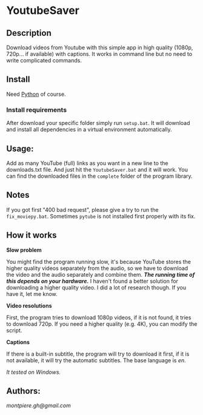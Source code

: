 # YoutubeSaver

## Description
Download videos from Youtube with this simple app in high quality (1080p, 720p... if available) with captions. 
It works in command line but no need to write complicated commands.

## Install
Need [Python](https://www.python.org/downloads/) of course.

### Install requirements

After download your specific folder simply run `setup.bat`. It will download and install all dependencies
in a virtual environment automatically.

## Usage:
Add as many YouTube (full) links as you want in a new line to the downloads.txt file.
And just hit the `YoutubeSaver.bat` and it will work.
You can find the downloaded files in the `complete` folder of the program library.


## Notes
If you got first "400 bad request", please give a try to run the `fix_moviepy.bat`. 
Sometimes `pytube` is not installed first properly with its fix.

## How it works
**Slow problem**

You might find the program running slow, it's because YouTube stores the higher quality videos separately from the audio, so we have to download the video and the audio separately and combine them.
___The running time of this depends on your hardware.___
I haven't found a better solution for downloading a higher quality video. I did a lot of research though. If you have it, let me know. 

**Video resolutions**

First, the program tries to download 1080p videos, if it is not found, it tries to download 720p. If you need a higher quality (e.g. 4K), you can modify the script.

**Captions**

If there is a built-in subtitle, the program will try to download it first, if it is not available, it will try the automatic subtitles. The base language is _en_.

_It tested on Windows._

## Authors:
_montpiere.gh@gmail.com_